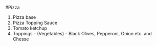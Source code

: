 #Pizza 
1) Pizza base
2) Pizza Topping Sauce 
3) Tomato ketchup
4) Toppings - (Vegetables) - Black Olives, Pepperoni, Onion etc. and Chesse

